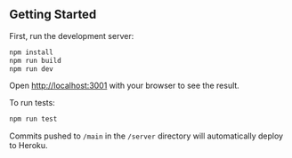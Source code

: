 ## Getting Started
First, run the development server:
```bash
npm install
npm run build
npm run dev
```
Open [http://localhost:3001](http://localhost:3001) with your browser to see the result.

To run tests:
```bash
npm run test
```

Commits pushed to `/main` in the `/server` directory will automatically deploy to Heroku.